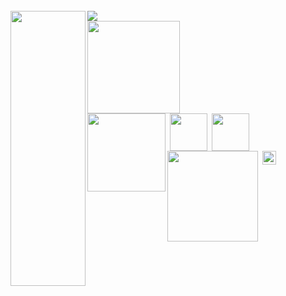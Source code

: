 <br><br><br><br><br><br><br>

<h5 align="left">
<img src="https://github.com/user-attachments/assets/d65cd818-2fc3-4150-9571-a73c3679f1fe" width="120" height="440" align="left"></img> <img src="https://komarev.com/ghpvc/?username=tojifg&color=04D15A&plastic&label=⠀FAN+COUNT⠀:&base=1000000000"></img><br>
<img src="https://github.com/user-attachments/assets/e5ae198f-3607-485c-9782-e8c822b2ac60" width="auto" height="148" align="center"></img>
  <br> <a href="https://rentry.co/trendsetter"><img src="https://github.com/user-attachments/assets/2fbfc8b7-7381-4ea1-a5d3-507e874d9fc6" width="125" height="auto" align="left"></img></a> <img src="https://github.com/user-attachments/assets/d65cd818-2fc3-4150-9571-a73c3679f1fe" width="1" height="1" align="left"> <a href="https://toji.atabook.org"><img src="https://github.com/user-attachments/assets/95d10f49-586b-40e3-b25b-21cd90424db8" width="60" height="auto" align="left"></img></a> <img src="https://github.com/user-attachments/assets/d65cd818-2fc3-4150-9571-a73c3679f1fe" width="1" height="1" align="left"> <a href="https://rentry.co/momochan"><img src="https://github.com/user-attachments/assets/121dbffa-eb54-48b2-b034-78880d6b3cb9" width="60" height="auto" align="left"></img></a> <img src="https://github.com/user-attachments/assets/d65cd818-2fc3-4150-9571-a73c3679f1fe" width="1" height="1" align="left"> <a href="https://guns.lol/bigbang"><img src="https://github.com/user-attachments/assets/7c18858b-a526-4789-a2c7-502b9a3f0e31" width="145" height="auto" align="left"></img></a> <img src="https://github.com/user-attachments/assets/d65cd818-2fc3-4150-9571-a73c3679f1fe" width="1" height="1" align="left"> <a href="https://rentry.co/funboy"><img src="https://github.com/user-attachments/assets/df1e670f-1ab5-496a-b924-a6ae9b6b5732" width="22" height="auto" align="left"/></a>

<br><br><br><br><br><br><br><br><br><br><br><br>

</h5>
<br>
